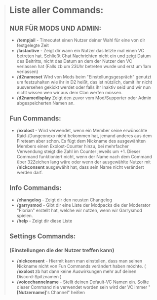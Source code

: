 > # Liste aller Commands:
> ## NUR FÜR MODS UND ADMIN:
> * **/tempjail** - Timeoutet einen Nutzer deiner Wahl für eine von dir festgelegte Zeit
> * **/lastactive** - Zeigt dir wann ein Nutzer das letzte mal einen VC betreten hat. Schließt Chat Nachrichten nicht ein und zeigt Datum des Beitritts, nicht das Datum an dem der Nutzer den VC verlassen hat (Falls zb um 23Uhr betreten wurde und erst um 1am verlassen)
> * **/d2nameset** Wird von Mods beim "Einstellungsgespräch" genutzt um festzuhalten wie ihr in D2 heißt, das ist nützlich, damit ihr nicht ausversehen gekickt werdet oder falls ihr Inaktiv seid und wir nun nicht wissen wen wir aus dem Clan werfen müssen.
> * **/d2namedisplay** Zeigt den zuvor vom Mod/Supporter oder Admin abgespeicherten Namen an.
> 
> ## Fun Commands:
> * **/exolost** -  Wird verwendet, wenn ein Member seine erwünschte Raid-/Dungeonexo nicht bekommen hat, jemand anderes aus dem Fireteam aber schon. Es fügt dem Nickname des ausgewählten Members einen Exolost-Counter hinzu, bei mehrfacher Verwendung steigt die Zahl im Counter jeweils um +1. Dieser Command funktioniert nicht, wenn der Name nach dem Command über 32Zeichen lang wäre oder wenn der ausgewählte Nutzer mit **/nickconsent** ausgewählt hat, dass sein Name nicht verändert werden darf.
> 
> ## Info Commands:
> * **/changelog** - Zeigt dir den neusten Changelog
> * **/garrysmod** - Gibt dir eine Liste der Modpacks die der Moderator "Florian" erstellt hat, welche wir nutzen, wenn wir Garrysmod spielen.
> * **/help** - Zeigt dir diese Liste
> 
> ## Settings Commands:
> ### (Einstellungen die der Nutzer treffen kann)
> * **/nickconsent** - Hiermit kann man einstellen, dass man seinen Nickname nicht von Fun Commands verändert haben möchte. ( **/exolost** zb hat dann keine Auswirkungen mehr auf deinen Discord-Spitznamen )
> * **/voicechannelname** - Stellt deinen Default-VC Namen ein. Sollte dieser Command nie verwendet worden sein wird der VC immer "**[Nutzername]**'s Channel" heißen
